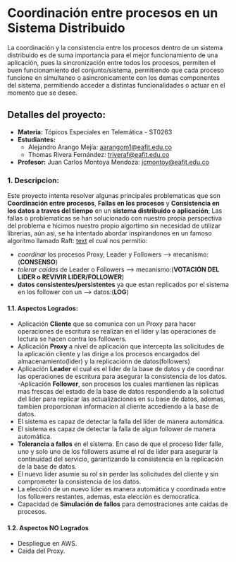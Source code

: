 # Coordinación entre procesos en un Sistema Distribuido

La coordinación y la consistencia entre los procesos dentro de un sistema distribuido es de suma importancia para el mejor funcionamiento de una aplicación, pues la sincronización entre todos los procesos, permiten el buen funcionamiento del conjunto/sistema, permitiendo que cada proceso funcione en simultaneo o asincronicamente con los demas componentes del sistema, permitiendo acceder a distintas funcionalidades o actuar en el momento que se desee.

## Detalles del proyecto:

- **Materia:** Tópicos Especiales en Telemática - ST0263
- **Estudiantes:**
  - Alejandro Arango Mejía: aarangom1@eafit.edu.co
  - Thomas Rivera Fernández: triveraf@eafit.edu.co
- **Profesor:** Juan Carlos Montoya Mendoza: jcmontoy@eafit.edu.co

### 1. Descripcion:

Este proyecto intenta resolver algunas principales problematicas que son **Coordinación entre procesos**, **Fallas en los procesos** y **Consistencia en los datos a traves del tiempo** en un **sistema distribuido o aplicación**; Las fallas o problematicas se han solucionado con nuestro propia perspectiva del problema e hicimos nuestro propio algortimo sin necesidad de utilizar librerias, aún asi, se ha intentado abordar inspirandonos en un famoso algoritmo llamado Raft: [text](https://raft.github.io/raft.pdf) el cual nos permitio:
- *coordinar* los procesos Proxy, Leader y Followers --> mecanismo:(**CONSENSO**)
- *tolerar caidas* de Leader o Followers --> mecanismo:(**VOTACIÓN DEL LIDER o REVIVIR LIDER/FOLLOWER**)
- **datos consistentes/persistentes** ya que estan replicados por el sistema en los follower con un --> datos:(**LOG**)


#### 1.1. Aspectos Logrados:
  - Aplicación **Cliente** que se comunica con un Proxy para hacer operaciones de escritura se realizan en el lider y las operaciones de lectura se hacen contra los followers.
  -  Aplicación **Proxy** a nivel de aplicación que intercepta las solicitudes de la aplicación cliente y las dirige a los procesos encargados del almacenamiento(lider) y la replicaciónn de datos(followers)
  - Aplicación **Leader** el cual es el lider de la base de datos y de coordinar las operaciones de escritura para asegurar la consistencia de los datos.
  -Aplicación **Follower**, son procesos los cuales mantienen las réplicas mas frescas del estado de la base de datos respondiendo a la solicitud del lider para replicar las actualizaciones en su base de datos, ademas, tambien proporcionan informacion al cliente accediendo a la base de datos.
  - El sistema es capaz de detectar la falla del líder de manera automática.
  - El sistema es capaz de detectar la falla de algun follower de manera automática.
  - **Tolerancia a fallos** en el sistema. En caso de que el proceso ́líder falle, uno y solo uno de los followers asume el rol de líder para asegurar la continuidad del servicio, garantizando la consistencia en la replicación de la base de datos.
  - El nuevo líder asumie su rol sin perder las solicitudes del cliente y sin comprometer la consistencia de los datos.
  - La elección de un nuevo líder es manera automática y coordinada entre los followers restantes, ademas, esta elección es democratica.
  - Capacidad de **Simulación de fallos** para demostraciones ante caidas de procesos.  
#### 1.2. Aspectos NO Logrados
  - Despliegue en AWS.
  - Caida del Proxy.
